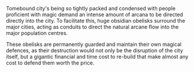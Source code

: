 Tomebound city's being so tightly packed and condensed with people proficient with magic demand an intense amount of arcana to be directed directly into the city. To facilitate this, huge obsidian obelisks surround the major cities, acting as conduits to direct the natural arcane flow into the major population centres. 

These obelisks are permanently guarded and maintain their own magical defences, as their destruction would not only be the disruption of the city itself, but a gigantic financial and time cost to re-build that make almost any cost to defend them worth the price.